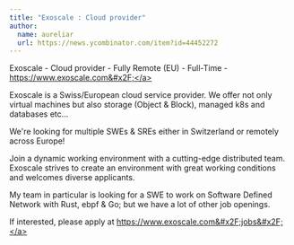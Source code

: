 ```yaml
---
title: "Exoscale : Cloud provider"
author:
  name: aureliar
  url: https://news.ycombinator.com/item?id=44452272
---
```

Exoscale - Cloud provider - Fully Remote (EU) - Full-Time - <a href="https:&#x2F;&#x2F;www.exoscale.com&#x2F;" rel="nofollow">https:&#x2F;&#x2F;www.exoscale.com&#x2F;</a>

Exoscale is a Swiss&#x2F;European cloud service provider. We offer not only virtual machines but also storage (Object &amp; Block), managed k8s and databases etc...

We&#x27;re looking for multiple SWEs &amp; SREs either in Switzerland or remotely across Europe!

Join a dynamic working environment with a cutting-edge distributed team. Exoscale strives to create an environment with great working conditions and welcomes diverse applicants.

My team in particular is looking for a SWE to work on Software Defined Network with Rust, ebpf &amp; Go; but we have a lot of other job openings.

If interested, please apply at <a href="https:&#x2F;&#x2F;www.exoscale.com&#x2F;jobs&#x2F;" rel="nofollow">https:&#x2F;&#x2F;www.exoscale.com&#x2F;jobs&#x2F;</a>
<JobApplication />
